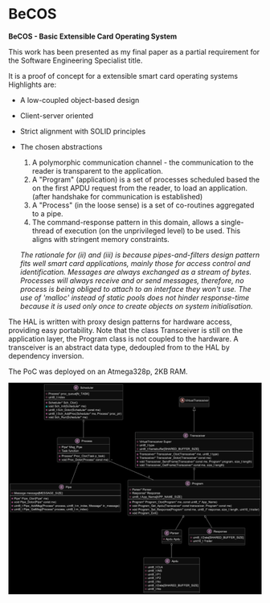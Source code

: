 # BeCOS
**BeCOS - Basic Extensible Card Operating System**

This work has been presented as my final paper as a partial requirement for the Software Engineering Specialist title.

It is a proof of concept for a extensible smart card operating systems Highlights are:

* A low-coupled object-based design
* Client-server oriented
* Strict alignment with SOLID principles
* The chosen abstractions
  1. A polymorphic communication channel - the communication to the reader is transparent to the application.
  2. A "Program" (application) is a set of processes scheduled based the on the first APDU request from the reader, to load an application. (after handshake for communication is established)
  3. A "Process" (in the loose sense) is a set of co-routines aggregated to a pipe.
  4. The command-response pattern in this domain, allows a single-thread of execution (on the unprivileged level) to be used. This aligns with stringent memory constraints.
  
  *The rationale for (ii) and (iii) is because pipes-and-filters design pattern fits well smart card applications, mainly those for access control and identification.*
  *Messages are always exchanged as a stream of bytes.*
  *Processes will always receive and or send messages, therefore, no process is being obliged to attach to an interface they won't use.*
  *The use of 'malloc' instead of static pools does not hinder response-time because it is used only once to create objects on system initialisation.*
  
The HAL is written with proxy design patterns for hardware access, providing easy portability. Note that the class Transceiver is still on the application layer, the Program class is not coupled to the hardware. A transceiver is an abstract data type, dedoupled from to the HAL by dependency inversion.
    
The PoC was deployed on an Atmega328p, 2KB RAM. 
    
![uml](https://github.com/antoniogiacomelli/BeCOS/blob/main/uml2.png)

